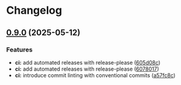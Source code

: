 # Changelog

## [0.9.0](https://github.com/tarmac-project/tarmac/compare/v0.8.2...v0.9.0) (2025-05-12)


### Features

* **ci:** add automated releases with release-please ([605d08c](https://github.com/tarmac-project/tarmac/commit/605d08cf4e0f930ab7d7e2af0f6f015beae7ea03))
* **ci:** add automated releases with release-please ([6078017](https://github.com/tarmac-project/tarmac/commit/6078017c1e08bf17168218f5dddbe54b43ec361e))
* **ci:** introduce commit linting with conventional commits ([a57fc8c](https://github.com/tarmac-project/tarmac/commit/a57fc8c0e94c350b9094e87e4eec4151e5dd9c02))
